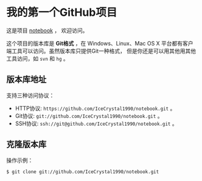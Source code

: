 # 我的第一个GitHub项目

这是项目 [notebook](https://github.com/IceCrystal1990/notebook) ，
欢迎访问。

这个项目的版本库是 **Git格式** ，在 Windows、Linux、Mac OS X
平台都有客户端工具可以访问。虽然版本库只提供Git一种格式，
但是你还是可以用其他用其他工具访问，如 ``svn`` 和 ``hg`` 。

## 版本库地址

支持三种访问协议：

* HTTP协议: `https://github.com/IceCrystal1990/notebook.git` 。
* Git协议: `git://github.com/IceCrystal1990/notebook.git` 。
* SSH协议: `ssh://git@github.com/IceCrystal1990/notebook.git` 。

## 克隆版本库

操作示例：

    $ git clone git://github.com/IceCrystal1990/notebook.git

